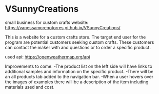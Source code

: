 # VSunnyCreations
small business for custom crafts website: https://vanessamorenotorres.github.io/VSunnyCreations/


This is a website for a custom crafts store. The target end user for the program are potential customers seeking custom crafts. These customers can contact the maker with and questions or to order a specific product.

used api: https://openweathermap.org/api 


Improvements to come: 
-The product list on the left side will have links to additional samples and information on the specific product.
-There will be an all products tab added to the navigation bar.
-When a user hovers over the images of examples there will be a description of the item including materials used and cost.


